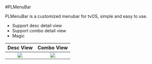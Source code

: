 #PLMenuBar 

PLMenuBar is a customized menubar for tvOS, simple and easy to use.

  - Support desc detail view
  - Support combo detail view
  - Magic

Desc View             |  Combo View
:-------------------------:|:-------------------------:
![](http://i.imgur.com/KehrJI3.png)  |  ![](http://i.imgur.com/t3izApR.png)
